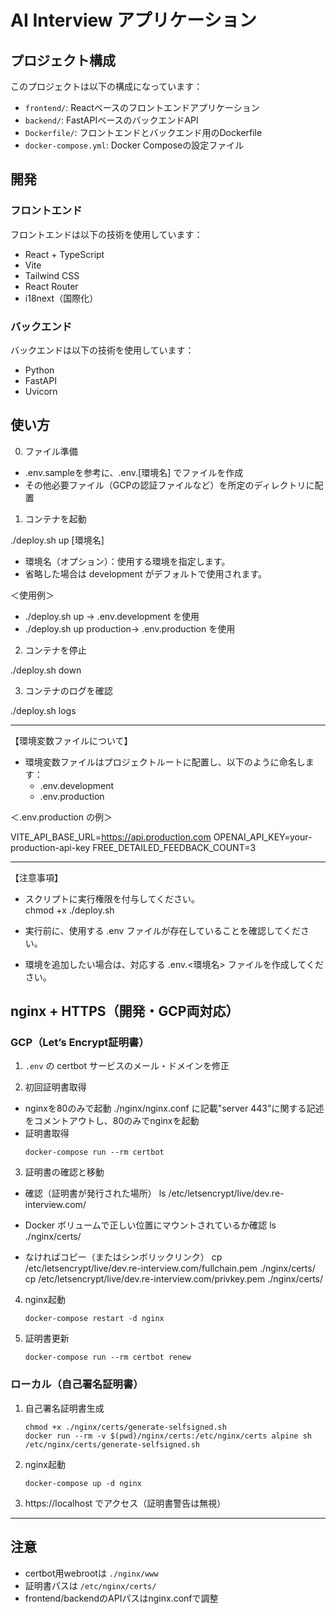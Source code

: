 # AI Interview アプリケーション

## プロジェクト構成

このプロジェクトは以下の構成になっています：

- `frontend/`: Reactベースのフロントエンドアプリケーション
- `backend/`: FastAPIベースのバックエンドAPI
- `Dockerfile/`: フロントエンドとバックエンド用のDockerfile
- `docker-compose.yml`: Docker Composeの設定ファイル

## 開発

### フロントエンド

フロントエンドは以下の技術を使用しています：

- React + TypeScript
- Vite
- Tailwind CSS
- React Router
- i18next（国際化）

### バックエンド

バックエンドは以下の技術を使用しています：

- Python
- FastAPI
- Uvicorn

## 使い方

0. ファイル準備
- .env.sampleを参考に、.env.[環境名] でファイルを作成
- その他必要ファイル（GCPの認証ファイルなど）を所定のディレクトリに配置

1. コンテナを起動

./deploy.sh up [環境名]

- 環境名（オプション）：使用する環境を指定します。  
- 省略した場合は development がデフォルトで使用されます。

＜使用例＞
- ./deploy.sh up           → .env.development を使用
- ./deploy.sh up production→ .env.production を使用


2. コンテナを停止

./deploy.sh down


3. コンテナのログを確認

./deploy.sh logs

---

【環境変数ファイルについて】

- 環境変数ファイルはプロジェクトルートに配置し、以下のように命名します：
  - .env.development
  - .env.production

＜.env.production の例＞

VITE_API_BASE_URL=https://api.production.com
OPENAI_API_KEY=your-production-api-key
FREE_DETAILED_FEEDBACK_COUNT=3

---

【注意事項】

- スクリプトに実行権限を付与してください。  
  chmod +x ./deploy.sh

- 実行前に、使用する .env ファイルが存在していることを確認してください。

- 環境を追加したい場合は、対応する .env.<環境名> ファイルを作成してください。


## nginx + HTTPS（開発・GCP両対応）

### GCP（Let’s Encrypt証明書）

1. `.env` の certbot サービスのメール・ドメインを修正

2. 初回証明書取得
- nginxを80のみで起動
./nginx/nginx.conf に記載"server 443"に関する記述をコメントアウトし、80のみでnginxを起動
- 証明書取得
   ```
   docker-compose run --rm certbot
   ```
3. 証明書の確認と移動
- 確認（証明書が発行された場所）
ls /etc/letsencrypt/live/dev.re-interview.com/

- Docker ボリュームで正しい位置にマウントされているか確認
ls ./nginx/certs/

- なければコピー（またはシンボリックリンク）
cp /etc/letsencrypt/live/dev.re-interview.com/fullchain.pem ./nginx/certs/
cp /etc/letsencrypt/live/dev.re-interview.com/privkey.pem ./nginx/certs/

4. nginx起動
   ```
   docker-compose restart -d nginx
   ```
5. 証明書更新
   ```
   docker-compose run --rm certbot renew
   ```

### ローカル（自己署名証明書）

1. 自己署名証明書生成
   ```
   chmod +x ./nginx/certs/generate-selfsigned.sh
   docker run --rm -v $(pwd)/nginx/certs:/etc/nginx/certs alpine sh /etc/nginx/certs/generate-selfsigned.sh
   ```
2. nginx起動
   ```
   docker-compose up -d nginx
   ```
3. https://localhost でアクセス（証明書警告は無視）

---

## 注意
- certbot用webrootは `./nginx/www`
- 証明書パスは `/etc/nginx/certs/`
- frontend/backendのAPIパスはnginx.confで調整